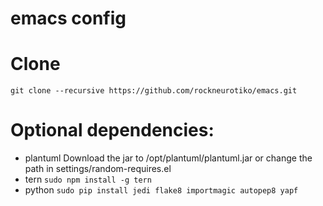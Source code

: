 # emacs config

# Clone
`git clone --recursive https://github.com/rockneurotiko/emacs.git`

# Optional dependencies:
- plantuml
  Download the jar to /opt/plantuml/plantuml.jar or change the path in settings/random-requires.el
- tern
  `sudo npm install -g tern`
- python
  `sudo pip install jedi flake8 importmagic autopep8 yapf`
